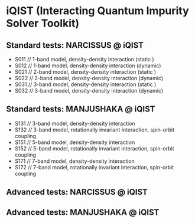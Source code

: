 # iQIST (Interacting Quantum Impurity Solver Toolkit)

## Standard tests: NARCISSUS @ iQIST

* S011 // 1-band model, density-density interaction (static )
* S012 // 1-band model, density-density interaction (dynamic)
* S021 // 2-band model, density-density interaction (static )
* S022 // 2-band model, density-density interaction (dynamic)
* S031 // 3-band model, density-density interaction (static )
* S032 // 3-band model, density-density interaction (dynamic)

## Standard tests: MANJUSHAKA @ iQIST

* S131 // 3-band model, density-density interaction
* S132 // 3-band model, rotationally invariant interaction, spin-orbit coupling
* S151 // 5-band model, density-density interaction
* S152 // 5-band model, rotationally invariant interaction, spin-orbit coupling
* S171 // 7-band model, density-density interaction
* S172 // 7-band model, rotationally invariant interaction, spin-orbit coupling

## Advanced tests: NARCISSUS @ iQIST

## Advanced tests: MANJUSHAKA @ iQIST
